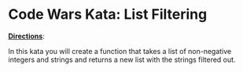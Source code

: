 # Code Wars Kata: List Filtering

<b><u>Directions</u></b>:<br>

In this kata you will create a function that takes a list of non-negative integers and strings and returns a new list with the strings filtered out.